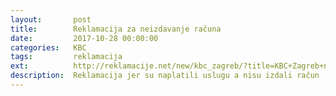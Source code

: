 ```yaml
---
layout:       post
title:        Reklamacija za neizdavanje računa
date:         2017-10-28 00:00:00
categories:   KBC
tags:         reklamacija
ext:          http://reklamacije.net/new/kbc_zagreb/?title=KBC+Zagreb+nije+izdao+ra%C4%8Dun+-+za+NAPI%C5%A0I+NAZIV+USLUGE;body=Za:+Klini%C4%8Dki+bolni%C4%8Dki+centar+Zagreb,%20Zagreb%0A%0APo%C5%A1tovani+KBC+Zagreb,%0A%0ADana+DD.MM.GGGG+u+bolnici+NAZIV+BOLNICE+imao+sam+VRSTA+USLUGE.+Medicinska+sestra+na+prijemu+pacijenata+nije+%C5%BEeljela+naplatiti+ra%C4%8Dun+gotovinom+nego+je+inzistirala+da+tro%C5%A1ak+platim+po+ra%C4%8Dunu+koji+%C4%87u+dobiti+po%C5%A1tom.%0A%0ANapominjem+da+od+KBC-a+od+dana+posjeta+u+bolnicu+do+danas+nisam+zaprimio+ra%C4%8Dun.%0A%0AS+obzirom+na+obvezu+izdavanja+ra%C4%8Duna+koja+je+propisana+odredbama+Op%C4%87eg+poreznog+zakona,+kao+i+posebnim+poreznim+propisima,+molim+vas+o%C4%8Ditovanje%3A+%0A1.+kako+sam+mogao+platiti+ra%C4%8Dun+koji+nisam+nikada+dobio+%28nemam+%C5%BEiro-ra%C4%8Dun,+poziv+na+broj+itd%29?+%0A2.+za%C5%A1to+KBC+osoblje+ne+%C5%BEeli+naplatiti+ra%C4%8Dun+u+gotovini?+%0A3.+po+kojoj+zakonskoj+osnovi+KBC+osoblje+odbija+zaprimiti+pla%C4%87anje+u+gotovini?+%0A4.+mo%C5%BEe+li+KBC+dostaviti+presliku+ra%C4%8Duna?+%0A5.+za%C5%A1to+KBC+osoblje+ne+izdaje+ra%C4%8Dune+odmah+i+daje+na+ruke+pacijentu?%0A%0AObveza+izdavanja+ra%C4%8Duna+propisana+je+odredbom+%C4%8Dlanka+54.+Op%C4%87eg+poreznog+zakona+%28Narodne+novine,+broj%3A+147%2F08,+18%2F11,+78%2F12,+136%2F12,+73%2F13%29+prema+kojoj+su+svi+porezni+obveznici+du%C5%BEni+izdavati+ra%C4%8Dune+te+voditi+poslovne+knjige+i+evidencije+radi+oporezivanja+prema+propisima+kojima+se+ure%C4%91uje+pojedina+vrsta+poreza.+Nadalje,+obveza+izdavanja+ra%C4%8Duna+propisana+je+i+posebnim+poreznim+propisima,+a+kako+je+opisano+u+Uputi+Porezne+uprave%3A+%0Ahttps%3A%2F%2Fwww.porezna-uprava.hr%2FPdviEu%2FDocuments%2FUputa%20o%20obvezi%20izdavanja%20ra%C4%8Duna%20prema%20propisima%20u%20nadle%C5%BEnosti%20PU%20%2824.07.2013.%29.pdf%0A%0ALijep+pozdrav%0AVAŠE%20IME%20I%20PREZIME&tags=racun-neizdavanje-racuna+from-template:3+podnesi:pisani-prigovor
description:  Reklamacija jer su naplatili uslugu a nisu izdali račun
---
```

